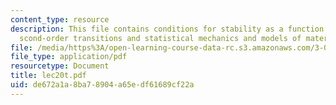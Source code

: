 ```yaml
---
content_type: resource
description: This file contains conditions for stability as a function of composition,
  scond-order transitions and statistical mechanics and models of materials.
file: /media/https%3A/open-learning-course-data-rc.s3.amazonaws.com/3-012-fundamentals-of-materials-science-fall-2005/de672a1a8ba78904a65edf61689cf22a_lec20t.pdf
file_type: application/pdf
resourcetype: Document
title: lec20t.pdf
uid: de672a1a-8ba7-8904-a65e-df61689cf22a
---
```

